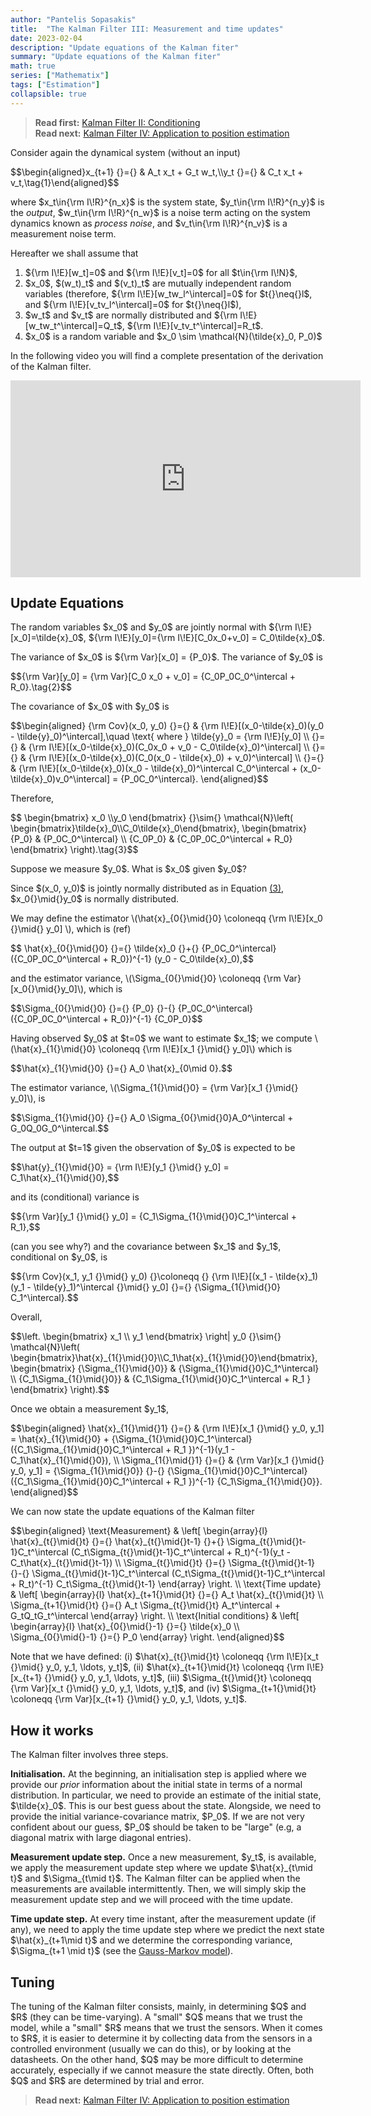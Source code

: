 ```yaml
---
author: "Pantelis Sopasakis"
title:  "The Kalman Filter III: Measurement and time updates"
date: 2023-02-04
description: "Update equations of the Kalman fiter"
summary: "Update equations of the Kalman fiter"
math: true
series: ["Mathematix"]
tags: ["Estimation"]
collapsible: true
---
```


> <b>Read first:</b> <a href="../kalman-2">Kalman Filter II: Conditioning</a><br/>
> <b>Read next:</b> <a href="../kalman-4">Kalman Filter IV: Application to position estimation</a>

<p>Consider again the dynamical system (without an input)</p>

<p id="main-system">$$\begin{aligned}x_{t+1} {}={} & A_t x_t + G_t w_t,\\y_t {}={}     & C_t x_t + v_t,\tag{1}\end{aligned}$$</p>

<p>where $x_t\in{\rm I\!R}^{n_x}$ is the system state, $y_t\in{\rm I\!R}^{n_y}$ is the <em>output</em>, $w_t\in{\rm I\!R}^{n_w}$ is a noise term acting on the system dynamics known as <em>process noise</em>, and $v_t\in{\rm I\!R}^{n_v}$ is a measurement noise term.</p>

<p>Hereafter we shall assume that </p>
<ol>
<li>${\rm I\!E}[w_t]=0$ and ${\rm I\!E}[v_t]=0$ for all $t\in{\rm I\!N}$,</li>
<li>$x_0$, $(w_t)_t$ and $(v_t)_t$ are mutually independent random variables (therefore, ${\rm I\!E}[w_tw_l^\intercal]=0$ for $t{}\neq{}l$, and ${\rm I\!E}[v_tv_l^\intercal]=0$ for $t{}\neq{}l$),</li>
<li>$w_t$ and $v_t$ are normally distributed and ${\rm I\!E}[w_tw_t^\intercal]=Q_t$, ${\rm I\!E}[v_tv_t^\intercal]=R_t$.</li>
<li>$x_0$ is a random variable and $x_0 \sim \mathcal{N}(\tilde{x}_0, P_0)$</li>
</ol>

<p>In the following video you will find a complete presentation of the derivation of the Kalman filter.</p>

<iframe alt="YouTube video on the Kalman Filter" style="margin:auto;display:block;"  width="560" height="315" src="https://www.youtube.com/embed/YP6AbR4qPLE" title="YouTube video player" frameborder="0" allow="accelerometer; autoplay; clipboard-write; encrypted-media; gyroscope; picture-in-picture; web-share" allowfullscreen></iframe>

## Update Equations

<p>The random variables $x_0$ and $y_0$ are jointly normal with ${\rm I\!E}[x_0]=\tilde{x}_0$, ${\rm I\!E}[y_0]={\rm I\!E}[C_0x_0+v_0] = C_0\tilde{x}_0$.</p>

<p>The variance of $x_0$ is ${\rm Var}[x_0] = {P_0}$. The variance of $y_0$ is</p>

<p>$${\rm Var}[y_0] = {\rm Var}[C_0 x_0 + v_0] = {C_0P_0C_0^\intercal + R_0}.\tag{2}$$</p>

<p>The covariance of $x_0$ with $y_0$ is</p>

<p>$$\begin{aligned}
  {\rm Cov}(x_0, y_0) {}={} & {\rm I\!E}[(x_0-\tilde{x}_0)(y_0 - \tilde{y}_0)^\intercal],\quad \text{ where } \tilde{y}_0 = {\rm I\!E}[y_0]
                                                                                                                           \\
  {}={}                & {\rm I\!E}[(x_0-\tilde{x}_0)(C_0x_0 + v_0 - C_0\tilde{x}_0)^\intercal]
                                                                                                                           \\
  {}={}                & {\rm I\!E}[(x_0-\tilde{x}_0)(C_0(x_0 - \tilde{x}_0) + v_0)^\intercal]
                                                                                                                           \\
  {}={}                & {\rm I\!E}[(x_0-\tilde{x}_0)(x_0 - \tilde{x}_0)^\intercal C_0^\intercal + (x_0-\tilde{x}_0)v_0^\intercal] = {P_0C_0^\intercal}.
\end{aligned}$$</p>
<p>Therefore,</p>
<p id="eq:aee0f39f-c926-4c39-98c5-bdfd6eadd21e">$$
  \begin{bmatrix}
    x_0 \\y_0
  \end{bmatrix}
  {}\sim{}
  \mathcal{N}\left(
  \begin{bmatrix}\tilde{x}_0\\C_0\tilde{x}_0\end{bmatrix},
  \begin{bmatrix}
      {P_0}    & {P_0C_0^\intercal}
      \\
      {C_0P_0} & {C_0P_0C_0^\intercal + R_0}
    \end{bmatrix}
  \right).\tag{3}$$</p>

<p>Suppose we measure $y_0$. What is $x_0$ given $y_0$?</p>

<p>Since $(x_0, y_0)$ is jointly normally distributed as in Equation <a href="eq:aee0f39f-c926-4c39-98c5-bdfd6eadd21e">(3)</a>, $x_0{}\mid{}y_0$ is normally distributed.</p>

<p>We may define the estimator \(\hat{x}_{0{}\mid{}0} \coloneqq  {\rm I\!E}[x_0 {}\mid{} y_0] \), which is (ref)</p>

<p id="eq:xhat00">$$
  \hat{x}_{0{}\mid{}0}
  {}={}
  \tilde{x}_0
  {}+{}
  {P_0C_0^\intercal}
  ({C_0P_0C_0^\intercal + R_0})^{-1}
  (y_0 - C_0\tilde{x}_0),$$</p>

<p>and the estimator variance, \(\Sigma_{0{}\mid{}0} \coloneqq  {\rm Var}[x_0{}\mid{}y_0]\), which is</p>

<p id="eq:sigma00">$$\Sigma_{0{}\mid{}0}
  {}={}
    {P_0}
    {}-{}
  {P_0C_0^\intercal}
  ({C_0P_0C_0^\intercal + R_0})^{-1}
    {C_0P_0}$$</p>

<p>Having observed $y_0$ at $t=0$ we want to estimate $x_1$; we compute \(\hat{x}_{1{}\mid{}0} \coloneqq {\rm I\!E}[x_1 {}\mid{} y_0]\) which is</p>

<p>$$\hat{x}_{1{}\mid{}0} {}={} A_0 \hat{x}_{0\mid 0}.$$</p>

<p>The estimator variance, \(\Sigma_{1{}\mid{}0} = {\rm Var}[x_1 {}\mid{} y_0]\), is</p>

<p id="eq:sigma10">$$\Sigma_{1{}\mid{}0} {}={} A_0 \Sigma_{0{}\mid{}0}A_0^\intercal + G_0Q_0G_0^\intercal.$$</p>

<p>The output at $t=1$ given the observation of $y_0$ is expected to be</p>

<p>$$\hat{y}_{1{}\mid{}0} = {\rm I\!E}[y_1 {}\mid{} y_0] = C_1\hat{x}_{1{}\mid{}0},$$</p>

<p>and its (conditional) variance is</p>

<p>$${\rm Var}[y_1 {}\mid{} y_0] = {C_1\Sigma_{1{}\mid{}0}C_1^\intercal + R_1},$$</p>

<p>(can you see why?) and the covariance between $x_1$ and $y_1$, conditional on $y_0$, is</p>

<p>$${\rm Cov}(x_1, y_1 {}\mid{} y_0)
  {}\coloneqq {}
  {\rm I\!E}[(x_1 - \tilde{x}_1)(y_1 - \tilde{y}_1)^\intercal {}\mid{} y_0]
  {}={} {\Sigma_{1{}\mid{}0} C_1^\intercal}.$$</p>

<p>Overall,</p>

<p>$$\left.
  \begin{bmatrix}
    x_1 \\ y_1
  \end{bmatrix}
  \right|
  y_0
  {}\sim{}
  \mathcal{N}\left(
  \begin{bmatrix}\hat{x}_{1{}\mid{}0}\\C_1\hat{x}_{1{}\mid{}0}\end{bmatrix},
  \begin{bmatrix}
      {\Sigma_{1{}\mid{}0}}    & {\Sigma_{1{}\mid{}0}C_1^\intercal}
      \\
      {C_1\Sigma_{1{}\mid{}0}} & {C_1\Sigma_{1{}\mid{}0}C_1^\intercal + R_1 }
    \end{bmatrix}
  \right).$$</p>

<p>Once we obtain a measurement $y_1$,</p>

<p>$$\begin{aligned}
    \hat{x}_{1{}\mid{}1} {}={} & {\rm I\!E}[x_1 {}\mid{} y_0, y_1] = \hat{x}_{1{}\mid{}0} + {\Sigma_{1{}\mid{}0}C_1^\intercal}
    ({C_1\Sigma_{1{}\mid{}0}C_1^\intercal + R_1 })^{-1}(y_1 - C_1\hat{x}_{1{}\mid{}0}),
    \\
    \Sigma_{1{}\mid{}1} {}={}  & {\rm Var}[x_1 {}\mid{} y_0, y_1] =
    {\Sigma_{1{}\mid{}0}}
    {}-{}
    {\Sigma_{1{}\mid{}0}C_1^\intercal}
    ({C_1\Sigma_{1{}\mid{}0}C_1^\intercal + R_1 })^{-1}
      {C_1\Sigma_{1{}\mid{}0}}.
  \end{aligned}$$</p>

<p>We can now state the update equations of the Kalman filter</p>

<p>$$\begin{aligned}
    \text{Measurement} &
    \left[
    \begin{array}{l}
      \hat{x}_{t{}\mid{}t}
      {}={}
      \hat{x}_{t{}\mid{}t-1}
      {}+{}
      \Sigma_{t{}\mid{}t-1}C_t^\intercal
      (C_t\Sigma_{t{}\mid{}t-1}C_t^\intercal + R_t)^{-1}(y_t - C_t\hat{x}_{t{}\mid{}t-1})
      \\
      \Sigma_{t{}\mid{}t}
      {}={}
      \Sigma_{t{}\mid{}t-1}
      {}-{}
      \Sigma_{t{}\mid{}t-1}C_t^\intercal
      (C_t\Sigma_{t{}\mid{}t-1}C_t^\intercal + R_t)^{-1}
      C_t\Sigma_{t{}\mid{}t-1}
    \end{array}
    \right.
    \\
    \text{Time update}        &
    \left[
    \begin{array}{l}
      \hat{x}_{t+1{}\mid{}t}
      {}={}
      A_t \hat{x}_{t{}\mid{}t}
      \\
      \Sigma_{t+1{}\mid{}t}
      {}={}
      A_t \Sigma_{t{}\mid{}t} A_t^\intercal + G_tQ_tG_t^\intercal
    \end{array}
    \right.
    \\
    \text{Initial conditions} &
    \left[
    \begin{array}{l}
      \hat{x}_{0{}\mid{}-1}
      {}={}
      \tilde{x}_0
      \\
      \Sigma_{0{}\mid{}-1}
      {}={}
      P_0
    \end{array}
    \right.
  \end{aligned}$$</p>

<p>Note that we have defined: (i) $\hat{x}_{t{}\mid{}t} \coloneqq  {\rm I\!E}[x_t {}\mid{} y_0, y_1, \ldots, y_t]$,
(ii) $\hat{x}_{t+1{}\mid{}t} \coloneqq  {\rm I\!E}[x_{t+1} {}\mid{} y_0, y_1, \ldots, y_t]$,
(iii) $\Sigma_{t{}\mid{}t} \coloneqq  {\rm Var}[x_t {}\mid{} y_0, y_1, \ldots, y_t]$, and
(iv) $\Sigma_{t+1{}\mid{}t} \coloneqq  {\rm Var}[x_{t+1} {}\mid{} y_0, y_1, \ldots, y_t]$.</p>

## How it works

<p>The Kalman filter involves three steps.</p> 

<p><b>Initialisation.</b> At the beginning, an initialisation step is applied where we provide our <em>prior</em> information about the initial state in terms of a normal distribution. In particular, we need to provide an estimate of the initial state, $\tilde{x}_0$. This is our best guess about the state. Alongside, we need to provide the initial variance-covariance matrix, $P_0$. If we are not very confident about our guess, $P_0$ should be taken to be "large" (e.g, a diagonal matrix with large diagonal entries).</p>

<p><b>Measurement update step.</b> Once a new measurement, $y_t$, is available, we apply the measurement update step where we update $\hat{x}_{t\mid t}$ and $\Sigma_{t\mid t}$. The Kalman filter can be applied when the measurements are available intermittently. Then, we will simply skip the measurement update step and we will proceed with the time update.</p>

<p><b>Time update step.</b> At every time instant, after the measurement update (if any), we need to apply the time update step where we predict the next state $\hat{x}_{t+1\mid t}$ and we determine the corresponding variance, $\Sigma_{t+1 \mid t}$ (see the <a href="../kalman-1">Gauss-Markov model</a>).</p>


## Tuning

<p>The tuning of the Kalman filter consists, mainly, in determining $Q$ and $R$ (they can be time-varying). A "small" $Q$ means that we trust the model, while a "small" $R$ means that we trust the sensors. When it comes to $R$, it is easier to determine it by collecting data from the sensors in a controlled environment (usually we can do this), or by looking at the datasheets. On the other hand, $Q$ may be more difficult to determine accurately, especially if we cannot measure the state directly. Often, both $Q$ and $R$ are determined by trial and error.</p>

> <b>Read next:</b> <a href="../kalman-4">Kalman Filter IV: Application to position estimation</a>

